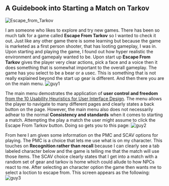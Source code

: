 ## A Guidebook into Starting a Match on Tarkov

![Escape_from_Tarkov](https://github.com/ChicoState/ux-personal-portfolio-Hayat-White/assets/33682739/15201a97-2301-45ee-ad6c-ffb492c62a6d)

I am someone who likes to explore and try new games. There has been so much talk for a game called **Escape From Tarkov** so I wanted to check it out. Just like any other game there is some learning but because the game is marketed as a first person shooter, that has looting gameplay, I was in. Upon starting and playing the game, I found out how hyper realistic the environment and gamepaly wanted to be.
Upon start up **Escape From Tarkov** gives the player very clear actions, pick a face and a voice then it does something that is somewhat important to the overall gameplay. The game has you select to be a bear or a usec. This is something that is not really explained beyond the start up gear is different. And then there you are on the main menu. 
![guy1](https://github.com/ChicoState/ux-personal-portfolio-Hayat-White/assets/33682739/0c8d28fa-3283-40a9-bca0-b18cc4ecf192)

The main menu demostrates the application of **user control and freedom** [from the 10 Usability Heuristics for User Interface Design](https://www.nngroup.com/articles/ten-usability-heuristics/). The menu allows the player to navigate to many different pages and clearly states a back button on the page. However, the main menu also does not necessarily adhear to the normal **Consistency and standards** when it comes to starting a match. Attempting the play a match the user might assume to click the Escape From Tarkov button. Doing so gets you to this page:
![guy2](https://github.com/ChicoState/ux-personal-portfolio-Hayat-White/assets/33682739/882a39f0-4575-4908-8684-22e8dd7d2147)

From here I am given some information on the PMC and SCAV options for playing. The PMC is a choice that lets me use what is on my character. This touches on **Recognition rather than recall** because I can clearly see a tab labeled character below and the game is telling me that the match will use those items. The SCAV choice clearly states that I get into a match with a random set of gear and tarkov is home which could allude to how NPCs react to me. After selecting an character option the game then wants me to select a loction to escape from. This screen appears as the following:
![guy3](https://github.com/ChicoState/ux-personal-portfolio-Hayat-White/assets/33682739/ae7384d0-8715-46b8-8078-425afc875cc6)

